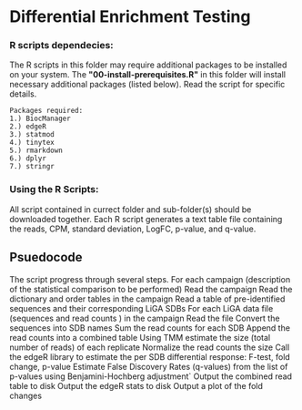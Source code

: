 # Differential Enrichment Testing

### R scripts dependecies:
The R scripts in this folder may require additional packages to be installed on your system. 
The **"00-install-prerequisites.R"** in this folder will install necessary additional packages (listed below). 
Read the script for specific details.

```
Packages required:
1.) BiocManager
2.) edgeR
3.) statmod
4.) tinytex
5.) rmarkdown
6.) dplyr
7.) stringr
```

### Using the R Scripts:
All script contained in currect folder and sub-folder(s) should be downloaded together. 
Each R script generates a text table file containing the reads, CPM, standard deviation, LogFC, p-value, and q-value. 


## Psuedocode
The script progress through several steps.
For each campaign (description of the statistical comparison to be performed)
   Read the campaign
   Read the dictionary and order tables in the campaign
   Read a table of pre-identified sequences and their corresponding LiGA SDBs
   For each LiGA data file (sequences and read counts ) in the campaign
       Read the file
       Convert the sequences into SDB names
       Sum the read counts for each SDB
       Append the read counts into a combined table
   Using TMM estimate the size (total number of reads) of each replicate
   Normalize the read counts the size
   Call the edgeR library to estimate the per SDB differential response: F-test, fold change, p-value
   Estimate False Discovery Rates (q-values) from the list of p-values using Benjamini-Hochberg adjustment`
   Output the combined read table to disk
   Output the edgeR stats to disk
   Output a plot of the fold changes
